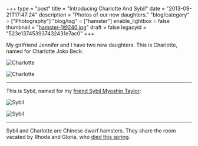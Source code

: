 +++
type = "post"
title = "Introducing Charlotte And Sybil"
date = "2013-09-21T17:47:24"
description = "Photos of our new daughters."
"blog/category" = ["Photography"]
"blog/tag" = ["hamster"]
enable_lightbox = false
thumbnail = "hamster-1@240.jpg"
draft = false
legacyid = "523e137453937432431e7ac0"
+++

<p>My girlfriend Jennifer and I have two new daughters. This is Charlotte, named for Charlotte Joko Beck:</p>
<p><img style="display:block; margin-left:auto; margin-right:auto;" src="hamster-2.jpg" alt="Charlotte" title="Charlotte" /></p>
<p><img style="display:block; margin-left:auto; margin-right:auto;" src="hamster-1.jpg" alt="Charlotte" title="Charlotte" /></p>
<hr />
<p>This is Sybil, named for my <a href="/blog/sybil-myoshin-taylor/">friend Sybil Myoshin Taylor</a>:</p>
<p><img style="display:block; margin-left:auto; margin-right:auto;" src="hamster-3.jpg" alt="Sybil" title="Sybil" /></p>
<p><img style="display:block; margin-left:auto; margin-right:auto;" src="hamster-4.jpg" alt="Sybil" title="Sybil" /></p>
<hr />
<p>Sybil and Charlotte are Chinese dwarf hamsters. They share the room vacated by Rhoda and Gloria, who <a href="/blog/good-night-sweet-hamster/">died this spring</a>. </p>
    